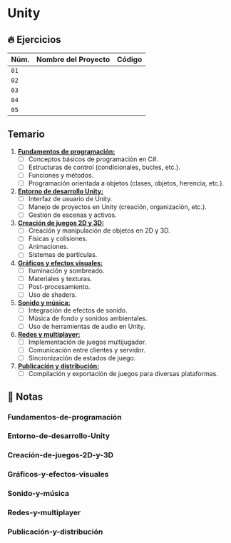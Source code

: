 # Unity

## 🔥 Ejercicios

|Núm.|Nombre del Proyecto|Código|
|-|-|-|
|`01`|||
|`02`|||
|`03`|||
|`04`|||
|`05`|||

## Temario

1. [**Fundamentos de programación:**](#Fundamentos-de-programación)
   - [ ] Conceptos básicos de programación en C#.
   - [ ] Estructuras de control (condicionales, bucles, etc.).
   - [ ] Funciones y métodos.
   - [ ] Programación orientada a objetos (clases, objetos, herencia, etc.).

2. [**Entorno de desarrollo Unity:**](#entorno-de-desarrollo-unity)
   - [ ] Interfaz de usuario de Unity.
   - [ ] Manejo de proyectos en Unity (creación, organización, etc.).
   - [ ] Gestión de escenas y activos.

3. [**Creación de juegos 2D y 3D:**](#Creación-de-juegos-2D-y-3D)
   - [ ] Creación y manipulación de objetos en 2D y 3D.
   - [ ] Físicas y colisiones.
   - [ ] Animaciones.
   - [ ] Sistemas de partículas.

4. [**Gráficos y efectos visuales:**](#Gráficos-y-efectos-visuales)
   - [ ] Iluminación y sombreado.
   - [ ] Materiales y texturas.
   - [ ] Post-procesamiento.
   - [ ] Uso de shaders.

5. [**Sonido y música:**](#Sonido-y-música)
   - [ ] Integración de efectos de sonido.
   - [ ] Música de fondo y sonidos ambientales.
   - [ ] Uso de herramientas de audio en Unity.

6. [**Redes y multiplayer:**](#redes-y-multiplayer)
   - [ ] Implementación de juegos multijugador.
   - [ ] Comunicación entre clientes y servidor.
   - [ ] Sincronización de estados de juego.

7. [**Publicación y distribución:**](#Publicación-y-distribución)
   - [ ] Compilación y exportación de juegos para diversas plataformas.

## 📘 Notas

### Fundamentos-de-programación

### Entorno-de-desarrollo-Unity

### Creación-de-juegos-2D-y-3D

### Gráficos-y-efectos-visuales

### Sonido-y-música

### Redes-y-multiplayer

### Publicación-y-distribución
